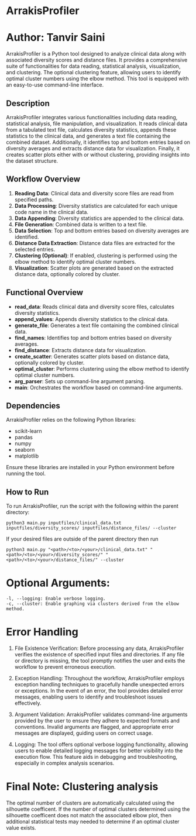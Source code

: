 # ArrakisProfiler
# Author: Tanvir Saini

ArrakisProfiler is a Python tool designed to analyze clinical data along with associated diversity scores and distance files. 
It provides a comprehensive suite of functionalities for data reading, statistical analysis, visualization, and clustering.
The optional clustering feature, allowing users to identify optimal cluster numbers using the elbow method. This tool is 
equipped with an easy-to-use command-line interface.

## Description

ArrakisProfiler integrates various functionalities including data reading, statistical analysis, file manipulation, and visualization. It reads clinical data from a tabulated text file, calculates diversity statistics, appends these statistics to the clinical data, and generates a text file containing the combined dataset. Additionally, it identifies top and bottom entries based on diversity averages and extracts distance data for visualization. Finally, it creates scatter plots either with or without clustering, providing insights into the dataset structure.

## Workflow Overview

1. **Reading Data**: Clinical data and diversity score files are read from specified paths.
2. **Data Processing**: Diversity statistics are calculated for each unique code name in the clinical data.
3. **Data Appending**: Diversity statistics are appended to the clinical data.
4. **File Generation**: Combined data is written to a text file.
5. **Data Selection**: Top and bottom entries based on diversity averages are identified.
6. **Distance Data Extraction**: Distance data files are extracted for the selected entries.
7. **Clustering (Optional)**: If enabled, clustering is performed using the elbow method to identify optimal cluster numbers.
8. **Visualization**: Scatter plots are generated based on the extracted distance data, optionally colored by cluster.

## Functional Overview

- **read_data**: Reads clinical data and diversity score files, calculates diversity statistics.
- **append_values**: Appends diversity statistics to the clinical data.
- **generate_file**: Generates a text file containing the combined clinical data.
- **find_names**: Identifies top and bottom entries based on diversity averages.
- **find_distance**: Extracts distance data for visualization.
- **create_scatter**: Generates scatter plots based on distance data, optionally colored by cluster.
- **optimal_cluster**: Performs clustering using the elbow method to identify optimal cluster numbers.
- **arg_parser**: Sets up command-line argument parsing.
- **main**: Orchestrates the workflow based on command-line arguments.

## Dependencies

ArrakisProfiler relies on the following Python libraries:

- scikit-learn
- pandas
- numpy
- seaborn
- matplotlib

Ensure these libraries are installed in your Python environment before running the tool.

## How to Run

To run ArrakisProfiler, run the script with the following within the parent directory:

```
python3 main.py inputfiles/clinical_data.txt inputfiles/diversity_scores/ inputfiles/distance_files/ --cluster
```

If your desired files are outside of the parent directory then run
```
python3 main.py "<path>/<to>/<your>/clinical_data.txt" "<path>/<to>/<your>/diversity_scores/" "<path>/<to>/<your>/distance_files/" --cluster
```

# Optional Arguments:
```
-l, --logging: Enable verbose logging.
-c, --cluster: Enable graphing via clusters derived from the elbow method.
```

# Error Handling


1. File Existence Verification:
    Before processing any data, ArrakisProfiler verifies the existence of specified input files and directories. 
    If any file or directory is missing, the tool promptly notifies the user and exits the workflow to prevent erroneous execution.

2. Exception Handling:
    Throughout the workflow, ArrakisProfiler employs exception handling techniques to gracefully handle unexpected errors or exceptions. 
    In the event of an error, the tool provides detailed error messages, enabling users to identify and troubleshoot issues effectively.

3. Argument Validation: 
    ArrakisProfiler validates command-line arguments provided by the user to ensure they adhere to expected formats and conventions. 
    Invalid arguments are flagged, and appropriate error messages are displayed, guiding users on correct usage.

4. Logging: 
    The tool offers optional verbose logging functionality, allowing users to enable detailed logging messages for better visibility 
    into the execution flow. This feature aids in debugging and troubleshooting, especially in complex analysis scenarios.

# Final Note: Clustering analysis
The optimal number of clusters are automatically calculated using the silhouette coefficent. If the number of
optimal clusters determined using the silhouette coefficent does not match the associated elbow plot, then additional
statistical tests may needed to determine if an optimal cluster value exists.
